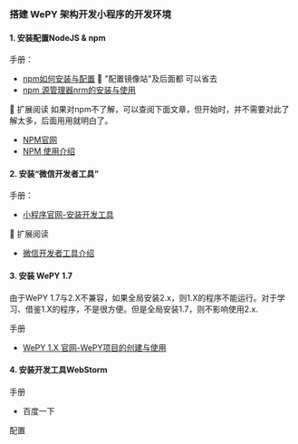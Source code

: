 ### 搭建 WePY 架构开发小程序的开发环境
#### 1. 安装配置NodeJS & npm
手册：
- [npm如何安装与配置](https://www.php.cn/js-tutorial-414607.html)  :loudspeaker: "配置镜像站"及后面都 可以省去
- [npm 源管理器nrm的安装与使用](https://www.cnblogs.com/Jimc/p/10280774.html)

:rocket: 扩展阅读
如果对npm不了解，可以查阅下面文章，但开始时，并不需要对此了解太多，后面用用就明白了。
- [NPM官网](https://www.npmjs.com/)
- [NPM 使用介绍](https://www.runoob.com/nodejs/nodejs-npm.html)

#### 2. 安装“微信开发者工具”
手册：
- [小程序官网-安装开发工具](https://developers.weixin.qq.com/miniprogram/dev/framework/quickstart/getstart.html#%E5%AE%89%E8%A3%85%E5%BC%80%E5%8F%91%E5%B7%A5%E5%85%B7)

:rocket: 扩展阅读
- [微信开发者工具介绍](https://developers.weixin.qq.com/miniprogram/dev/devtools/devtools.html)

#### 3. 安装 WePY 1.7
由于WePY 1.7与2.X不兼容，如果全局安装2.x，则1.X的程序不能运行。对于学习、借鉴1.X的程序，不是很方便。但是全局安装1.7，则不影响使用2.x.

手册
- [WePY 1.X 官网-WePY项目的创建与使用](https://wepyjs.github.io/wepy-docs/1.x/#/)


#### 4. 安装开发工具WebStorm
手册
- 百度一下

配置


